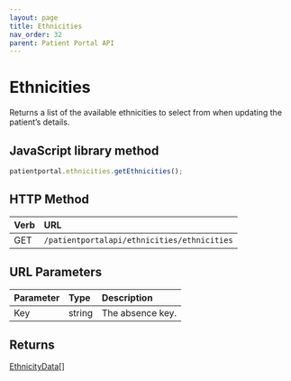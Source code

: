 ```yaml
---
layout: page
title: Ethnicities
nav_order: 32
parent: Patient Portal API
---
```


# Ethnicities

Returns a list of the available ethnicities to select from when updating the patient’s details.

## JavaScript library method

```javascript
patientportal.ethnicities.getEthnicities();
```

## HTTP Method

| Verb | URL                                               |
|:-----|:--------------------------------------------------|
| GET | `/patientportalapi/ethnicities/ethnicities` |

## URL Parameters

| Parameter | Type   | Description                                                 |
|:----------|:-------|:------------------------------------------------------------|
| Key | string | The absence key. |

## Returns

[EthnicityData](../objects-and-data-types/ethnicitydata)[]
